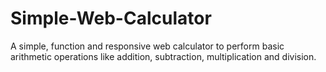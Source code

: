 # Simple-Web-Calculator
A simple, function and responsive web calculator to perform basic arithmetic operations like addition, subtraction, multiplication and division.
